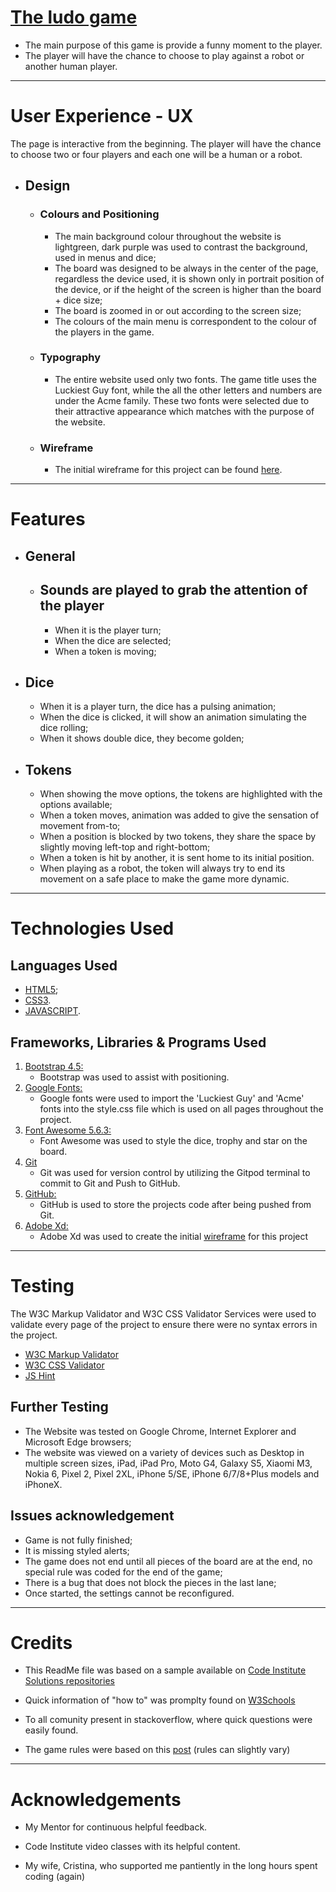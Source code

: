 # [The ludo game](https://thiagoluizfb.github.io/ludogame/)


* The main purpose of this game is provide a funny moment to the player.
* The player will have the chance to choose to play against a robot or another human player.

----------------------------------------------------------------------------------------------------------------------------------------

# User Experience - UX 

The page is interactive from the beginning. The player will have the chance to choose two or four players and each one will be a human or a robot.

- ## Design

  - ### Colours and Positioning
    - The main background colour throughout the website is lightgreen, dark purple was used to contrast the background, used in menus and dice;
    - The board was designed to be always in the center of the page, regardless the device used, it is shown only in portrait position of the device, or if the height of the screen is higher than the board + dice size;
    - The board is zoomed in or out according to the screen size;
    - The colours of the main menu is correspondent to the colour of the players in the game.
    
  - ### Typography
     - The entire website used only two fonts. The game title uses the Luckiest Guy font, while the all the other letters and numbers are under the Acme family. These two fonts were selected due to their attractive appearance which matches with the purpose of the website.
     
     
  - ### Wireframe
     - The initial wireframe for this project can be found [here](https://xd.adobe.com/view/f42bf006-739d-4402-624e-0fbf4cdd84f0-821a/).

---------------------------------------------------------------------------------------------------------------------------------------

# Features

- ## General
  - ## Sounds are played to grab the attention of the player
    - When it is the player turn;
    - When the dice are selected;
    - When a token is moving;
    
- ## Dice
  * When it is a player turn, the dice has a pulsing animation;
  * When the dice is clicked, it will show an animation simulating the dice rolling;
  * When it shows double dice, they become golden;

- ## Tokens
  * When showing the move options, the tokens are highlighted with the options available;
  * When a token moves, animation was added to give the sensation of movement from-to;
  * When a position is blocked by two tokens, they share the space by slightly moving left-top and right-bottom;
  * When a token is hit by another, it is sent home to its initial position.
  * When playing as a robot, the token will always try to end its movement on a safe place to make the game more dynamic.
  
----------------------------------------------------------------------------------------------------------------------------------------

# Technologies Used

## Languages Used

-   [HTML5](https://en.wikipedia.org/wiki/HTML5);
-   [CSS3](https://en.wikipedia.org/wiki/Cascading_Style_Sheets).
-   [JAVASCRIPT](https://en.wikipedia.org/wiki/JavaScript).

## Frameworks, Libraries & Programs Used

1. [Bootstrap 4.5:](https://getbootstrap.com/docs/4.5/getting-started/introduction/)
    - Bootstrap was used to assist with positioning.
1. [Google Fonts:](https://fonts.google.com/)
    - Google fonts were used to import the 'Luckiest Guy' and 'Acme' fonts into the style.css file which is used on all pages throughout the project.
1. [Font Awesome 5.6.3:](https://fontawesome.com/)
    - Font Awesome was used to style the dice, trophy and star on the board.
1. [Git](https://git-scm.com/)
    - Git was used for version control by utilizing the Gitpod terminal to commit to Git and Push to GitHub.
1. [GitHub:](https://github.com/)
    - GitHub is used to store the projects code after being pushed from Git.
1. [Adobe Xd:](https://www.adobe.com/products/xd.html)
    - Adobe Xd was used to create the initial [wireframe](https://xd.adobe.com/view/f42bf006-739d-4402-624e-0fbf4cdd84f0-821a/) for this project

---------------------------------------------------------------------------------------------------------------------------------------

# Testing

The W3C Markup Validator and W3C CSS Validator Services were used to validate every page of the project to ensure there were no syntax errors in the project.

-   [W3C Markup Validator](https://jigsaw.w3.org/css-validator/#validate_by_input)
-   [W3C CSS Validator](https://jigsaw.w3.org/css-validator/#validate_by_input)
-   [JS Hint](https://jshint.com/)

## Further Testing

-   The Website was tested on Google Chrome, Internet Explorer and Microsoft Edge browsers;
-   The website was viewed on a variety of devices such as Desktop in multiple screen sizes, iPad, iPad Pro, Moto G4, Galaxy S5, Xiaomi M3, Nokia 6, Pixel 2, Pixel 2XL, iPhone 5/SE, iPhone 6/7/8+Plus models and iPhoneX.

## Issues acknowledgement

- Game is not fully finished;
- It is missing styled alerts;
- The game does not end until all pieces of the board are at the end, no special rule was coded for the end of the game;
- There is a bug that does not block the pieces in the last lane;
- Once started, the settings cannot be reconfigured.

---------------------------------------------------------------------------------------------------------------------------------------

# Credits

-   This ReadMe file was based on a sample available on [Code Institute Solutions repositories](https://github.com/Code-Institute-Solutions)

-   Quick information of "how to" was promplty found on [W3Schools](https://www.w3schools.com/)

-   To all comunity present in stackoverflow, where quick questions were easily found.

-   The game rules were based on this [post](https://howdoyouplayit.com/parcheesi-rules-play-parcheesi/) (rules can slightly vary)
---------------------------------------------------------------------------------------------------------------------------------------- 

# Acknowledgements

-   My Mentor for continuous helpful feedback.

-   Code Institute video classes with its helpful content.

-   My wife, Cristina, who supported me pantiently in the long hours spent coding (again)
